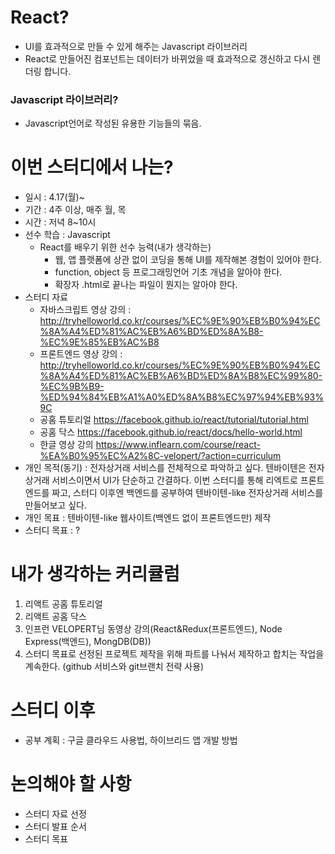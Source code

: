 # React?
- UI를 효과적으로 만들 수 있게 해주는 Javascript 라이브러리
- React로 만들어진 컴포넌트는 데이터가 바뀌었을 때 효과적으로 갱신하고 다시 렌더링 합니다.

### Javascript 라이브러리?
- Javascript언어로 작성된 유용한 기능들의 묶음.

# 이번 스터디에서 나는?
- 일시 : 4.17(월)~
- 기간 : 4주 이상, 매주 월, 목
- 시간 : 저녁 8~10시
- 선수 학습 : Javascript
	- React를 배우기 위한 선수 능력(내가 생각하는)
		- 웹, 앱 플랫폼에 상관 없이 코딩을 통해 UI를 제작해본 경험이 있어야 한다.
		- function, object 등 프로그래밍언어 기초 개념을 알아야 한다.
		- 확장자 .html로 끝나는 파일이 뭔지는 알아야 한다.
- 스터디 자료
	- 자바스크립트 영상 강의 : http://tryhelloworld.co.kr/courses/%EC%9E%90%EB%B0%94%EC%8A%A4%ED%81%AC%EB%A6%BD%ED%8A%B8-%EC%9E%85%EB%AC%B8
	- 프론트엔드 영상 강의 : http://tryhelloworld.co.kr/courses/%EC%9E%90%EB%B0%94%EC%8A%A4%ED%81%AC%EB%A6%BD%ED%8A%B8%EC%99%80-%EC%9B%B9-%ED%94%84%EB%A1%A0%ED%8A%B8%EC%97%94%EB%93%9C
	- 공홈 튜토리얼 https://facebook.github.io/react/tutorial/tutorial.html
	- 공홈 닥스 https://facebook.github.io/react/docs/hello-world.html
	- 한글 영상 강의 https://www.inflearn.com/course/react-%EA%B0%95%EC%A2%8C-velopert/?action=curriculum
- 개인 목적(동기) : 전자상거래 서비스를 전체적으로 파악하고 싶다. 텐바이텐은 전자상거래 서비스이면서 UI가 단순하고 간결하다. 이번 스터디를 통해 리엑트로 프론트엔드를 짜고, 스터디 이후엔 백엔드를 공부하여 텐바이텐-like 전자상거래 서비스를 만들어보고 싶다.
- 개인 목표 : 텐바이텐-like 웹사이트(백엔드 없이 프론트엔드만) 제작 
- 스터디 목표 : ?

# 내가 생각하는 커리큘럼
1. 리액트 공홈 튜토리얼
2. 리액트 공홈 닥스
3. 인프런 VELOPERT님 동영상 강의(React&Redux(프론트엔드), Node Express(백엔드), MongDB(DB))
4. 스터디 목표로 선정된 프로젝트 제작을 위해 파트를 나눠서 제작하고 합치는 작업을 계속한다. (github 서비스와 git브랜치 전략 사용)

# 스터디 이후
- 공부 계획 : 구글 클라우드 사용법, 하이브리드 앱 개발 방법

# 논의해야 할 사항
- 스터디 자료 선정
- 스터디 발표 순서
- 스터디 목표

